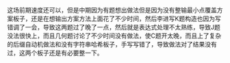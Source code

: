 这场前期速度还可以，但是中期因为有题想出做法但是因为没有整输最小点覆盖方案板子，还是在想输出方案方法上面花了不少时间，然后李进写K题构造也因为写错调了一会，导致这两题过了晚了一点，然后就是表达式处理不太熟练，导致J题没法很快上，而且几何题讨论了不少时间没有做法，使C题开太晚，而且上了复杂的后缀自动机做法和没有字符串哈希板子，手写写错了，导致做法对了结果没有过，这两个板子还是有必要整一下。